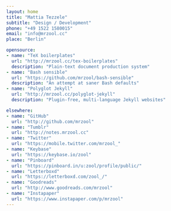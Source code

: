 ```yaml
---
layout: home
title: "Mattia Tezzele"
subtitle: "Design / Development"
phone: "+49 1522 1580015" 
email: "info@mrzool.cc"
place: "Berlin"

opensource:
- name: "TeX boilerplates"
  url: "http://mrzool.cc/tex-boilerplates"
  description: "Plain-text document production system"
- name: "Bash sensible"
  url: "https://github.com/mrzool/bash-sensible"
  description: "An attempt at saner Bash defaults"
- name: "Polyglot Jekyll"
  url: "http://mrzool.cc/polyglot-jekyll"
  description: "Plugin-free, multi-language Jekyll websites"

elsewhere:
- name: "GitHub"
  url: "http://github.com/mrzool"
- name: "Tumblr"
  url: "http://notes.mrzool.cc"
- name: "Twitter"
  url: "https://mobile.twitter.com/mrzool_"
- name: "Keybase"
  url: "https://keybase.io/zool"
- name: "Pinboard"
  url: "https://pinboard.in/u:zool/profile/public/"
- name: "Letterboxd"
  url: "https://letterboxd.com/zool_/"
- name: "Goodreads"
  url: "http://www.goodreads.com/mrzool" 
- name: "Instapaper"
  url: "https://www.instapaper.com/p/mrzool"
---
```

